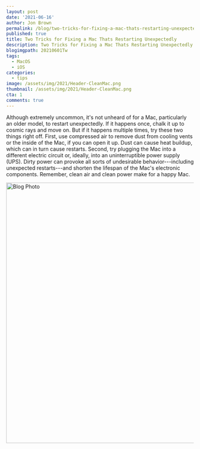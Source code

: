 ```yaml
---
layout: post
date: '2021-06-16'
author: Jon Brown
permalink: /blog/two-tricks-for-fixing-a-mac-thats-restarting-unexpectedly/
published: true
title: Two Tricks for Fixing a Mac Thats Restarting Unexpectedly
description: Two Tricks for Fixing a Mac Thats Restarting Unexpectedly
blogimgpath: 20210601Tw
tags:
  - MacOS
  - iOS
categories:
  - tips
image: /assets/img/2021/Header-CleanMac.png
thumbnail: /assets/img/2021/Header-CleanMac.png
cta: 1
comments: true
---
```

Although extremely uncommon, it's not unheard of for a Mac, particularly
an older model, to restart unexpectedly. If it happens once, chalk it up
to cosmic rays and move on. But if it happens multiple times, try these
two things right off. First, use compressed air to remove dust from
cooling vents or the inside of the Mac, if you can open it up. Dust can
cause heat buildup, which can in turn cause restarts. Second, try
plugging the Mac into a different electric circuit or, ideally, into an
uninterruptible power supply (UPS). Dirty power can provoke all sorts of
undesirable behavior---including unexpected restarts---and shorten the
lifespan of the Mac's electronic components. Remember, clean air and
clean power make for a happy Mac.

<img alt="Blog Photo" src="{{ site.site_cdn }}/assets/img/blog/2021/20210601Tw/image2.jpeg" class="img-fluid rounded m-2" width="700" />